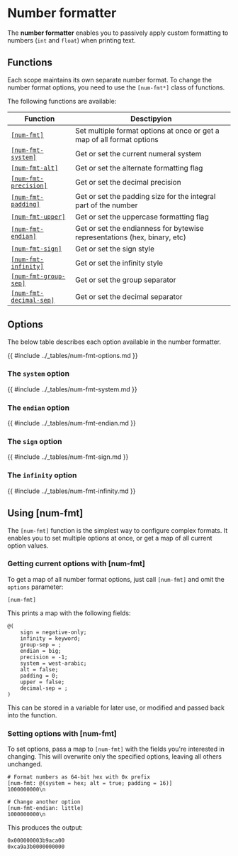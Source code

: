 # Number formatter

The **number formatter** enables you to passively apply custom formatting to numbers (`int` and `float`) when printing text.

## Functions

Each scope maintains its own separate number format. To change the number format options, you need to use the `[num-fmt*]` class of functions.

The following functions are available:

| Function                                                             | Desctipyion                                                               |
|----------------------------------------------------------------------|---------------------------------------------------------------------------|
| [`[num-fmt]`](/stdlib/formatting.md#num-fmt)                         | Set multiple format options at once or get a map of all format options    |
| [`[num-fmt-system]`](/stdlib/formatting.md#num-fmt-system)           | Get or set the current numeral system                                     |
| [`[num-fmt-alt]`](/stdlib/formatting.md#num-fmt-alt)                 | Get or set the alternate formatting flag                                  |
| [`[num-fmt-precision]`](/stdlib/formatting.md#num-fmt-precision)     | Get or set the decimal precision                                          |
| [`[num-fmt-padding]`](/stdlib/formatting.md#num-fmt-padding)         | Get or set the padding size for the integral part of the number           |
| [`[num-fmt-upper]`](/stdlib/formatting.md#num-fmt-upper)             | Get or set the uppercase formatting flag                                  |
| [`[num-fmt-endian]`](/stdlib/formatting.md#num-fmt-endian)           | Get or set the endianness for bytewise representations (hex, binary, etc) |
| [`[num-fmt-sign]`](/stdlib/formatting.md#num-fmt-sign)               | Get or set the sign style                                                 |
| [`[num-fmt-infinity]`](/stdlib/formatting.md#num-fmt-infinity)       | Get or set the infinity style                                             |
| [`[num-fmt-group-sep]`](/stdlib/formatting.md#num-fmt-group-sep)     | Get or set the group separator                                            |
| [`[num-fmt-decimal-sep]`](/stdlib/formatting.md#num-fmt-decimal-sep) | Get or set the decimal separator                                          |

## Options

The below table describes each option available in the number formatter.

{{ #include ../_tables/num-fmt-options.md }}

### The `system` option

{{ #include ../_tables/num-fmt-system.md }}

### The `endian` option

{{ #include ../_tables/num-fmt-endian.md }}

### The `sign` option

{{ #include ../_tables/num-fmt-sign.md }}

### The `infinity` option

{{ #include ../_tables/num-fmt-infinity.md }}

## Using [num-fmt]

The `[num-fmt]` function is the simplest way to configure complex formats. 
It enables you to set multiple options at once, or get a map of all current option values.

### Getting current options with [num-fmt]

To get a map of all number format options, just call `[num-fmt]` and omit the `options` parameter:

```rant
[num-fmt]
```

This prints a map with the following fields:

```
@(
    sign = negative-only; 
    infinity = keyword; 
    group-sep = ; 
    endian = big; 
    precision = -1; 
    system = west-arabic; 
    alt = false; 
    padding = 0; 
    upper = false; 
    decimal-sep = ;
)
```

This can be stored in a variable for later use, or modified and passed back into the function.

### Setting options with [num-fmt]

To set options, pass a map to `[num-fmt]` with the fields you're interested in changing. 
This will overwrite only the specified options, leaving all others unchanged.

```rant
# Format numbers as 64-bit hex with 0x prefix
[num-fmt: @(system = hex; alt = true; padding = 16)]
1000000000\n

# Change another option
[num-fmt-endian: little] 
1000000000\n
```
This produces the output:
```
0x000000003b9aca00
0xca9a3b0000000000
```